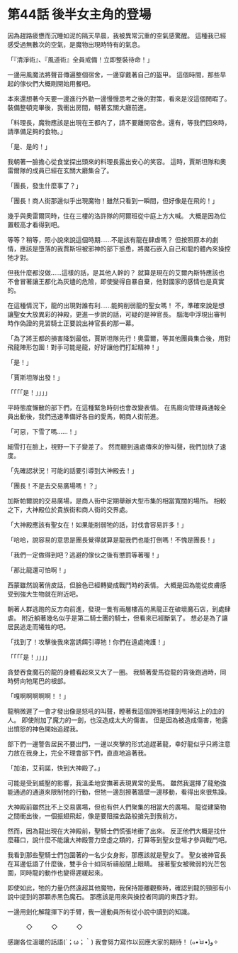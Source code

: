 # 第44話 後半女主角的登場

因為趕路疲憊而沉睡如泥的隔天早晨，我被異常沉重的空氣感驚醒。
這種我已經感受過無數次的空氣，是魔物出現時特有的氣息。

「『清淨術』、『風道術』全員戒備！立即整裝待命！」

一邊用風魔法將聲音傳遍整個宿舍，一邊穿戴著自己的盔甲。
這個時間，那些早起的傢伙們大概剛開始用餐吧。

本來還想著今天要一邊進行外勤一邊慢慢思考之後的對策，看來是沒這個閒暇了。
裝備整頓完畢後，我衝出房間，朝著玄關大廳前進。

「料理長，魔物應該是出現在王都內了，請不要離開宿舍。還有，等我們回來時，請準備足夠的食物。」

「是、是的！」

我朝著一臉擔心從食堂探出頭來的料理長露出安心的笑容。
這時，賈斯坦隊和奧雷爾隊的成員已經在玄關大廳集合了。

「團長，發生什麼事了？」

「團長！商人街那邊似乎出現魔物！雖然只看到一瞬間，但好像是在飛的！」

幾乎與奧雷爾同時，住在三樓的洛許隊的阿爾班從中庭上方大喊。
大概是因為位置較高才看得到吧。

等等？稍等，照小說來說這個時期......不是該有龍在肆虐嗎？
但按照原本的劇情，應該是墮落的我賈斯坦被邪神的部下慫恿，將魔石嵌入自己和龍的體內來操控牠才對。

但我什麼都沒做......這樣的話，是其他人幹的？
就算是現在的艾爾內斯特應該也不會冒著讓王都化為灰燼的危險，即使變得自暴自棄，他對國家的感情也是真實的。

在這種情況下，龍的出現對誰有利......能夠削弱龍的聖女嗎！
不，準確來說是想讓聖女大放異彩的神殿，更進一步說的話，可疑的是神官長。
腦海中浮現出審判時作偽證的見習騎士正要說出神官長的那一幕。

「為了將王都的損害降到最低，賈斯坦隊先行！奧雷爾，等其他團員集合後，用對飛龍陣形包圍！對手可能是龍，好好讓他們打起精神！」

「是！」

「賈斯坦隊出發！」

「「「「是！」」」」

平時態度懶散的部下們，在這種緊急時刻也會改變表情。
在馬廄向管理員通報全員出動後，我們迅速準備好各自的愛馬，朝商人街前進。

「可惡，下雪了嗎......！」

細雪打在臉上，視野一下子變差了。
然而聽到遠處傳來的慘叫聲，我們加快了速度。

「先確認狀況！可能的話要引導到大神殿去！」

「團長！不是去交易廣場嗎！？」

加斯帕爾說的交易廣場，是商人街中定期舉辦大型市集的相當寬闊的場所。
相較之下，大神殿位於貴族街和商人街的交界處。

「大神殿應該有聖女在！如果能削弱牠的話，討伐會容易許多！」

「哈哈，說容易的意思是團長覺得就算是龍我們也能打倒嗎！不愧是團長！」

「我們一定做得到吧？逃避的傢伙之後有懲罰等著喔！」

「那比龍還可怕啊！」

西蒙雖然說著俏皮話，但臉色已經轉變成戰鬥時的表情。
大概是因為能從皮膚感受到強大生物就在附近吧。

朝著人群逃跑的反方向前進，發現一隻有兩層樓高的黑龍正在破壞魔石店，到處肆虐。
附近躺著幾名似乎是第二騎士團的騎士，但看來已經斷氣了。
想必是為了讓居民逃走而犧牲的吧。

「找到了！攻擊後我來當誘餌引導牠！你們在遠處掩護！」

「「「「是！」」」」

貪婪吞食魔石的龍的身體看起來又大了一圈。
我騎著愛馬從龍的背後跑過時，同時劈向牠尾巴的根部。

「嘎啊啊啊啊啊！！」

龍稍微遲了一會才發出像是怒吼的叫聲，瞪著我這個誇張地揮劍甩掉沾上的血的人。
即使附加了魔力的一劍，也沒造成太大的傷害。
但是因為被造成傷害，牠露出憤怒的神色開始追趕我。

部下們一邊警告居民不要出門，一邊以夾擊的形式追趕著龍，幸好龍似乎只將注意力放在我身上，完全不理會部下們，直直地追著我。

「加油，艾莉諾，快到大神殿了。」

可能是受到威壓的影響，我溫柔地安撫著表現異常的愛馬。
雖然我選擇了龍勉強能通過的通道來限制牠的行動，但牠一邊刮擦著牆壁一邊移動，看得出來很焦躁。

大神殿前雖然比不上交易廣場，但也有供人們聚集的相當大的廣場。
龍從建築物之間衝出後，一個振翅飛起，像是要阻擋去路般搶先到我前方。

然而，因為龍出現在大神殿前，聖騎士們慌張地衝了出來。
反正他們大概是找什麼藉口，說什麼不能讓大神殿警力空虛之類的，打算等到聖女登場才參與戰鬥吧。

我看到那些聖騎士們包圍著的一名少女身影，那應該就是聖女了。
聖女被神官長在耳邊低語了什麼後，雙手合十如同祈禱般閉上眼睛。
接著聖女被微弱的光芒包圍，同時龍的動作也變得遲緩起來。

即使如此，牠的力量仍然遠超其他魔物，我保持距離觀察時，確認到龍的頸部有小說中提到的那顆赤黑色魔石。
那應該是用來與操控者同調的東西才對。

一邊用劍化解龍揮下的手臂，我一邊動員所有從小說中讀到的知識。


　　　◇　　　◇　　　◇


感謝各位溫暖的話語(´；ω；｀)
我會努力寫作以回應大家的期待！
(๑•̀ㅂ•́)و✧